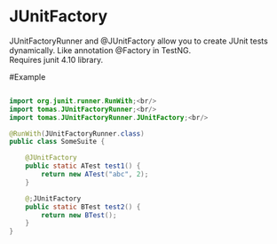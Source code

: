 JUnitFactory
============

<p>
JUnitFactoryRunner and @JUnitFactory allow you to create JUnit tests dynamically. Like annotation @Factory in TestNG.<br/>
Requires junit 4.10 library.
</p>

#Example

```java

import org.junit.runner.RunWith;<br/>
import tomas.JUnitFactoryRunner;<br/>
import tomas.JUnitFactoryRunner.JUnitFactory;<br/>

@RunWith(JUnitFactoryRunner.class)
public class SomeSuite {

    @JUnitFactory
    public static ATest test1() {
        return new ATest("abc", 2);
    }

    @;JUnitFactory
    public static BTest test2() {
        return new BTest();
    }
}

```